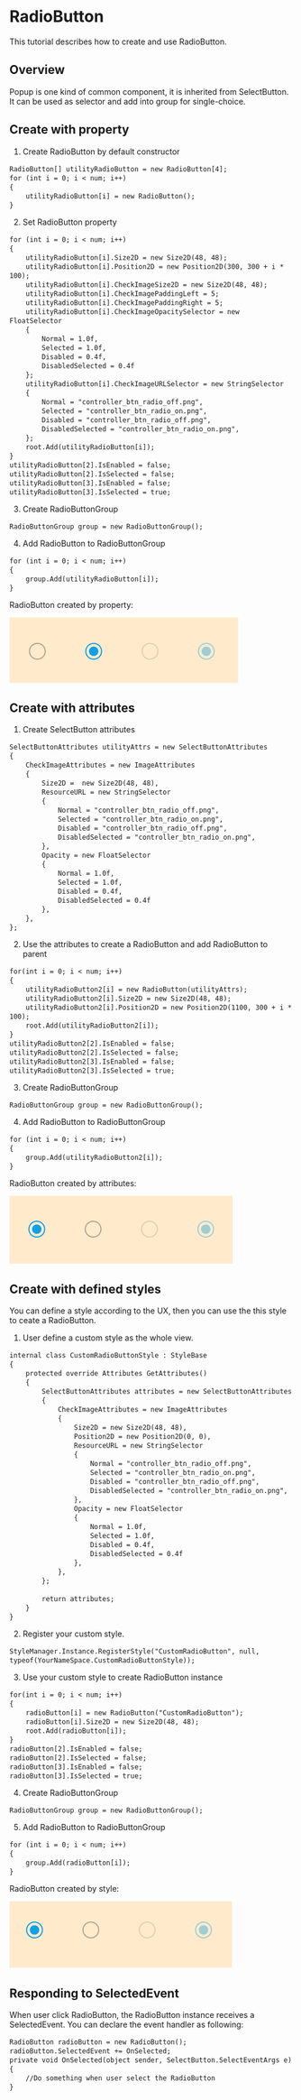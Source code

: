 # RadioButton
This tutorial describes how to create and use RadioButton.

## Overview
Popup is one kind of common component, it is inherited from SelectButton.
It can be used as selector and add into group for single-choice.

## Create with property
1. Create RadioButton by default constructor

~~~{.cs}
RadioButton[] utilityRadioButton = new RadioButton[4];
for (int i = 0; i < num; i++)
{
    utilityRadioButton[i] = new RadioButton();
}
~~~

2. Set RadioButton property

~~~{.cs}
for (int i = 0; i < num; i++)
{
    utilityRadioButton[i].Size2D = new Size2D(48, 48);
    utilityRadioButton[i].Position2D = new Position2D(300, 300 + i * 100);
    utilityRadioButton[i].CheckImageSize2D = new Size2D(48, 48);
    utilityRadioButton[i].CheckImagePaddingLeft = 5;
    utilityRadioButton[i].CheckImagePaddingRight = 5;
    utilityRadioButton[i].CheckImageOpacitySelector = new FloatSelector
    {
        Normal = 1.0f,
        Selected = 1.0f,
        Disabled = 0.4f,
        DisabledSelected = 0.4f
    };
    utilityRadioButton[i].CheckImageURLSelector = new StringSelector
    {
        Normal = "controller_btn_radio_off.png",
        Selected = "controller_btn_radio_on.png",
        Disabled = "controller_btn_radio_off.png",
        DisabledSelected = "controller_btn_radio_on.png",
    };
    root.Add(utilityRadioButton[i]);
}
utilityRadioButton[2].IsEnabled = false;
utilityRadioButton[2].IsSelected = false;
utilityRadioButton[3].IsEnabled = false;
utilityRadioButton[3].IsSelected = true;
~~~

3. Create RadioButtonGroup

~~~{.cs}
RadioButtonGroup group = new RadioButtonGroup();
~~~

4. Add RadioButton to RadioButtonGroup

~~~{.cs}
for (int i = 0; i < num; i++)
{
    group.Add(utilityRadioButton[i]);
}
~~~

RadioButton created by property:

![RadioButtonProperty](../images/RadioButtonProperty.PNG)
## Create with attributes
1. Create SelectButton attributes

~~~{.cs}
SelectButtonAttributes utilityAttrs = new SelectButtonAttributes
{
    CheckImageAttributes = new ImageAttributes
    {
        Size2D =  new Size2D(48, 48),
        ResourceURL = new StringSelector
        {
            Normal = "controller_btn_radio_off.png",
            Selected = "controller_btn_radio_on.png",
            Disabled = "controller_btn_radio_off.png",
            DisabledSelected = "controller_btn_radio_on.png",
        },
        Opacity = new FloatSelector
        {
            Normal = 1.0f,
            Selected = 1.0f,
            Disabled = 0.4f,
            DisabledSelected = 0.4f
        },
    },            
};
~~~

2. Use the attributes to create a RadioButton and add RadioButton to parent

~~~{.cs}
for(int i = 0; i < num; i++)
{
    utilityRadioButton2[i] = new RadioButton(utilityAttrs);
    utilityRadioButton2[i].Size2D = new Size2D(48, 48);
    utilityRadioButton2[i].Position2D = new Position2D(1100, 300 + i * 100);
    root.Add(utilityRadioButton2[i]);
}
utilityRadioButton2[2].IsEnabled = false;
utilityRadioButton2[2].IsSelected = false;
utilityRadioButton2[3].IsEnabled = false;
utilityRadioButton2[3].IsSelected = true;
~~~

3. Create RadioButtonGroup

~~~{.cs}
RadioButtonGroup group = new RadioButtonGroup();
~~~

4. Add RadioButton to RadioButtonGroup

~~~{.cs}
for (int i = 0; i < num; i++)
{
    group.Add(utilityRadioButton2[i]);
}
~~~

RadioButton created by attributes:

![RadioButtonAttribute](../images/RadioButtonAttribute.PNG)
## Create with defined styles
You can define a style according to the UX, then you can use the this style to ceate a RadioButton.

1. User define a custom style as the whole view.

~~~{.cs}
internal class CustomRadioButtonStyle : StyleBase
{
    protected override Attributes GetAttributes()
    {
        SelectButtonAttributes attributes = new SelectButtonAttributes
        {
            CheckImageAttributes = new ImageAttributes
            {
                Size2D = new Size2D(48, 48),
                Position2D = new Position2D(0, 0),
                ResourceURL = new StringSelector
                {
                    Normal = "controller_btn_radio_off.png",
                    Selected = "controller_btn_radio_on.png",
                    Disabled = "controller_btn_radio_off.png",
                    DisabledSelected = "controller_btn_radio_on.png",
                },
                Opacity = new FloatSelector
                {
                    Normal = 1.0f,
                    Selected = 1.0f,
                    Disabled = 0.4f,
                    DisabledSelected = 0.4f
                },
            },
        };

        return attributes;
    }
}
~~~

2. Register your custom style.

~~~{.cs}
StyleManager.Instance.RegisterStyle("CustomRadioButton", null, typeof(YourNameSpace.CustomRadioButtonStyle));
~~~

3. Use your custom style to create RadioButton instance

~~~{.cs}
for(int i = 0; i < num; i++)
{
    radioButton[i] = new RadioButton("CustomRadioButton");
    radioButton[i].Size2D = new Size2D(48, 48);
    root.Add(radioButton[i]);
}
radioButton[2].IsEnabled = false;
radioButton[2].IsSelected = false;
radioButton[3].IsEnabled = false;
radioButton[3].IsSelected = true;
~~~

4. Create RadioButtonGroup

~~~{.cs}
RadioButtonGroup group = new RadioButtonGroup();
~~~

5. Add RadioButton to RadioButtonGroup

~~~{.cs}
for (int i = 0; i < num; i++)
{
    group.Add(radioButton[i]);
}
~~~

RadioButton created by style:

![RadioButtonStyle](../images/RadioButtonStyle.PNG)
## Responding to SelectedEvent
When user click RadioButton, the RadioButton instance receives a SelectedEvent.
You can declare the event handler as following:

~~~{.cs}
RadioButton radioButton = new RadioButton();
radioButton.SelectedEvent += OnSelected;
private void OnSelected(object sender, SelectButton.SelectEventArgs e)
{
    //Do something when user select the RadioButton
}
~~~
